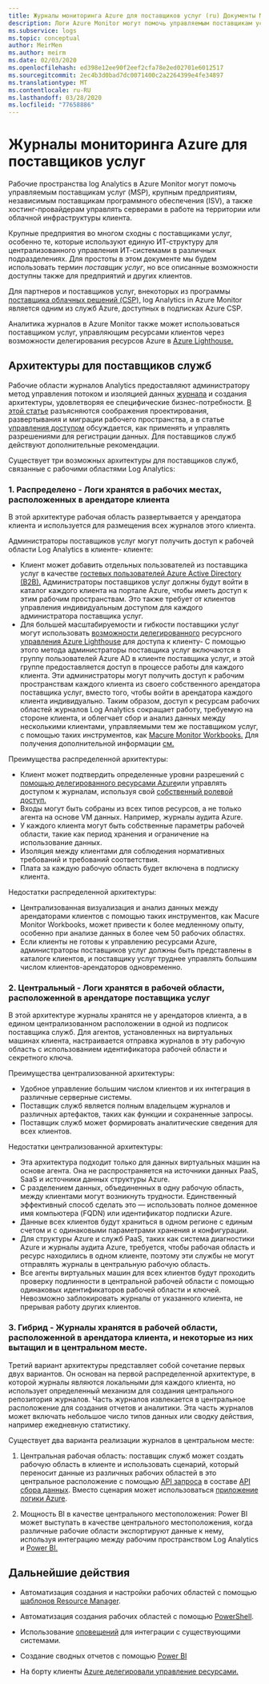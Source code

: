 ```yaml
---
title: Журналы мониторинга Azure для поставщиков услуг (ru) Документы Майкрософт
description: Логи Azure Monitor могут помочь управляемым поставщикам услуг (MSP), крупным предприятиям, независимым поставщикам программного обеспечения (ISV) и поставщикам хостинговых услуг управлять и контролировать серверы в работе клиентской или облачной инфраструктуры.
ms.subservice: logs
ms.topic: conceptual
author: MeirMen
ms.author: meirm
ms.date: 02/03/2020
ms.openlocfilehash: ed398e12ee90f2eef2cfa78e2ed02701e6012517
ms.sourcegitcommit: 2ec4b3d0bad7dc0071400c2a2264399e4fe34897
ms.translationtype: MT
ms.contentlocale: ru-RU
ms.lasthandoff: 03/28/2020
ms.locfileid: "77658886"
---
```

# <a name="azure-monitor-logs-for-service-providers"></a>Журналы мониторинга Azure для поставщиков услуг

Рабочие пространства log Analytics в Azure Monitor могут помочь управляемым поставщикам услуг (MSP), крупным предприятиям, независимым поставщикам программного обеспечения (ISV), а также хостинг-провайдерам управлять серверами в работе на территории или облачной инфраструктуры клиента.

Крупные предприятия во многом сходны с поставщиками услуг, особенно те, которые используют единую ИТ-структуру для централизованного управления ИТ-системами в различных подразделениях. Для простоты в этом документе мы будем использовать термин *поставщик услуг*, но все описанные возможности доступны также для предприятий и других клиентов.

Для партнеров и поставщиков услуг, внекоторых из программы [поставщика облачных решений (CSP),](https://partner.microsoft.com/Solutions/cloud-reseller-overview) log Analytics in Azure Monitor является одним из служб Azure, доступных в подписках Azure CSP.

Аналитика журналов в Azure Monitor также может использоваться поставщиком услуг, управляющим ресурсами клиентов через возможности делегирования ресурсов Azure в [Azure Lighthouse.](https://docs.microsoft.com/azure/lighthouse/overview)

## <a name="architectures-for-service-providers"></a>Архитектуры для поставщиков служб

Рабочие области журналов Analytics предоставляют администратору метод управления потоком и изоляцией данных [журнала](data-platform-logs.md) и создания архитектуры, удовлетворяя ее специфические бизнес-потребности. [В этой статье](design-logs-deployment.md) разъясняются соображения проектирования, развертывания и миграции рабочего пространства, а в статье [управления доступом](manage-access.md) обсуждается, как применять и управлять разрешениями для регистрации данных. Для поставщиков служб действуют дополнительные рекомендации.

Существует три возможных архитектуры для поставщиков служб, связанные с рабочими областями Log Analytics:

### <a name="1-distributed---logs-are-stored-in-workspaces-located-in-the-customers-tenant"></a>1. Распределено - Логи хранятся в рабочих местах, расположенных в арендаторе клиента

В этой архитектуре рабочая область развертывается у арендатора клиента и используется для размещения всех журналов этого клиента.

Администраторы поставщиков услуг могут получить доступ к рабочей области Log Analytics в клиенте- клиенте:

- Клиент может добавить отдельных пользователей из поставщика услуг в качестве [гостевых пользователей Azure Active Directory (B2B).](https://docs.microsoft.com/azure/active-directory/b2b/what-is-b2b) Администраторы поставщиков услуг должны будут войти в каталог каждого клиента на портале Azure, чтобы иметь доступ к этим рабочим пространствам. Это также требует от клиентов управления индивидуальным доступом для каждого администратора поставщика услуг.
- Для большей масштабируемости и гибкости поставщики услуг могут использовать [возможности делегированного](https://docs.microsoft.com/azure/lighthouse/concepts/azure-delegated-resource-management) ресурсного [управления Azure Lighthouse](https://docs.microsoft.com/azure/lighthouse/overview) для доступа к клиенту- С помощью этого метода администраторы поставщика услуг включаются в группу пользователей Azure AD в клиенте поставщика услуг, и этой группе предоставляется доступ в процессе работы для каждого клиента. Эти администраторы могут получить доступ к рабочим пространствам каждого клиента из своего собственного арендатора поставщика услуг, вместо того, чтобы войти в арендатора каждого клиента индивидуально. Таким образом, доступ к ресурсам рабочих областей журналов Log Analytics сокращает работу, требуемую на стороне клиента, и облегчает сбор и анализ данных между несколькими клиентами, управляемыми тем же поставщиком услуг, с помощью таких инструментов, как [Macure Monitor Workbooks.](https://docs.microsoft.com/azure//azure-monitor/platform/workbooks-overview) Для получения дополнительной информации [см.](https://docs.microsoft.com/azure/lighthouse/how-to/monitor-at-scale)

Преимущества распределенной архитектуры:

* Клиент может подтвердить определенные уровни разрешений с [помощью делегированного ресурсами Azure](https://docs.microsoft.com/azure/lighthouse/concepts/azure-delegated-resource-management)или управлять доступом к журналам, используя свой [собственный ролевой доступ.](https://docs.microsoft.com/azure/role-based-access-control/overview)
* Входы могут быть собраны из всех типов ресурсов, а не только агента на основе VM данных. Например, журналы аудита Azure.
* У каждого клиента могут быть собственные параметры рабочей области, такие как период хранения и ограничение на использование данных.
* Изоляция между клиентами для соблюдения нормативных требований и требований соответствия.
* Плата за каждую рабочую область будет включена в подписку клиента.

Недостатки распределенной архитектуры:

* Централизованная визуализация и анализ данных между арендаторами клиентов с помощью таких инструментов, как Macure Monitor Workbooks, может привести к более медленному опыту, особенно при анализе данных в более чем 50 рабочих областях.
* Если клиенты не готовы к управлению ресурсами Azure, администраторы поставщиков услуг должны быть представлены в каталоге клиентов, и поставщику услуг труднее управлять большим числом клиентов-арендаторов одновременно.

### <a name="2-central---logs-are-stored-in-a-workspace-located-in-the-service-provider-tenant"></a>2. Центральный - Логи хранятся в рабочей области, расположенной в арендаторе поставщика услуг

В этой архитектуре журналы хранятся не у арендаторов клиента, а в едином централизованном расположении в одной из подписок поставщика служб. Для агентов, установленных на виртуальных машинах клиента, настраивается отправка журналов в эту рабочую область с использованием идентификатора рабочей области и секретного ключа.

Преимущества централизованной архитектуры:

* Удобное управление большим числом клиентов и их интеграция в различные серверные системы.
* Поставщик служб является полным владельцем журналов и различных артефактов, таких как функции и сохраненные запросы.
* Поставщик служб может формировать аналитические сведения для всех клиентов.

Недостатки централизованной архитектуры:

* Эта архитектура подходит только для данных виртуальных машин на основе агента. Она не распространяется на источники данных PaaS, SaaS и источники данных структуры Azure.
* С разделением данных, объединенных в одну рабочую область, между клиентами могут возникнуть трудности. Единственный эффективный способ сделать это — использовать полное доменное имя компьютера (FQDN) или идентификатор подписки Azure. 
* Данные всех клиентов будут храниться в одном регионе с единым счетом и с одинаковыми параметрами хранения и конфигурации.
* Для структуры Azure и служб PaaS, таких как система диагностики Azure и журналы аудита Azure, требуется, чтобы рабочая область и ресурс находились в одном клиенте, поэтому эти службы не могут отправлять журналы в центральную рабочую область.
* Все агенты виртуальных машин для всех клиентов будут проходить проверку подлинности в центральной рабочей области с помощью одинаковых идентификаторов рабочей области и ключей. Невозможно заблокировать журналы от указанного клиента, не прерывая работу других клиентов.

### <a name="3-hybrid---logs-are-stored-in-workspace-located-in-the-customers-tenant-and-some-of-them-are-pulled-to-a-central-location"></a>3. Гибрид - Журналы хранятся в рабочей области, расположенной в арендатора клиента, и некоторые из них вытащил и в центральном месте.

Третий вариант архитектуры представляет собой сочетание первых двух вариантов. Он основан на первой распределенной архитектуре, в которой журналы являются локальными для каждого клиента, но использует определенный механизм для создания центрального репозитория журналов. Часть журналов извлекается в центральное расположение для создания отчетов и аналитики. Эта часть журналов может включать небольшое число типов данных или сводку действия, например ежедневную статистику.

Существует два варианта реализации журналов в центральном месте:

1. Центральная рабочая область: поставщик служб может создать рабочую область в клиенте и использовать сценарий, который переносит данные из различных рабочих областей в это центральное расположение с помощью [API запроса](https://dev.loganalytics.io/) в составе [API сбора данных](../../azure-monitor/platform/data-collector-api.md). Вместо сценария может использоваться [приложение логики Azure](https://docs.microsoft.com/azure/logic-apps/logic-apps-overview).

2. Мощность BI в качестве центрального местоположения: Power BI может выступать в качестве центрального местоположения, когда различные рабочие области экспортируют данные к нему, используя интеграцию между рабочим пространством Log Analytics и [Power BI.](../../azure-monitor/platform/powerbi.md) 

## <a name="next-steps"></a>Дальнейшие действия

* Автоматизация создания и настройки рабочих областей с помощью [шаблонов Resource Manager](template-workspace-configuration.md).

* Автоматизация создания рабочих областей с помощью [PowerShell](../../azure-monitor/platform/powershell-workspace-configuration.md). 

* Использование [оповещений](../../azure-monitor/platform/alerts-overview.md) для интеграции с существующими системами.

* Создание сводных отчетов с помощью [Power BI](../../azure-monitor/platform/powerbi.md)

* На борту клиенты [Azure делегировали управление ресурсами.](https://docs.microsoft.com/azure/lighthouse/concepts/azure-delegated-resource-management)
